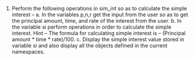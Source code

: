 1.	Perform the following operations in sim_int so as to calculate the simple interest –
    a.	In the variables p,n,r get the input from the user so as to get the principal amount, time, and rate of the interest from the user.
    b.	In the variable si perform operations in order to calculate the simple interest. Hint – The formula for calculating simple interest is – (Principal amount * time * rate)/100.
    c.	Display the simple interest value stored in variable si and also display all the objects defined in the current namespaces. 
